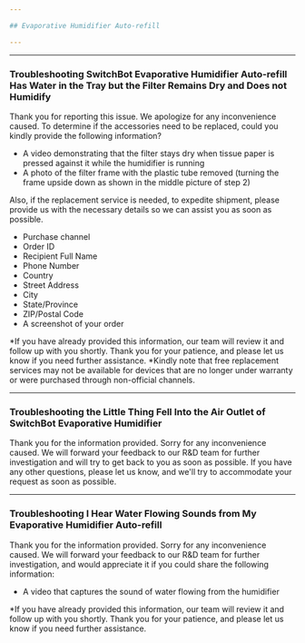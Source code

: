 ```yaml
---

## Evaporative Humidifier Auto-refill

---
```


---
### Troubleshooting SwitchBot Evaporative Humidifier Auto-refill Has Water in the Tray but the Filter Remains Dry and Does not Humidify

Thank you for reporting this issue. 
We apologize for any inconvenience caused.
To determine if the accessories need to be replaced, could you kindly provide the following information?
- A video demonstrating that the filter stays dry when tissue paper is pressed against it while the humidifier is running
- A photo of the filter frame with the plastic tube removed (turning the frame upside down as shown in the middle picture of step 2)

Also, if the replacement service is needed, to expedite shipment, please provide us with the necessary details so we can assist you as soon as possible.
- Purchase channel
- Order ID
- Recipient Full Name
- Phone Number
- Country
- Street Address
- City
- State/Province
- ZIP/Postal Code
- A screenshot of your order

*If you have already provided this information, our team will review it and follow up with you shortly. Thank you for your patience, and please let us know if you need further assistance.
*Kindly note that free replacement services may not be available for devices that are no longer under warranty or were purchased through non-official channels.


---
### Troubleshooting the Little Thing Fell Into the Air Outlet of SwitchBot Evaporative Humidifier

Thank you for the information provided.
Sorry for any inconvenience caused.
We will forward your feedback to our R&D team for further investigation and will try to get back to you as soon as possible.
If you have any other questions, please let us know, and we'll try to accommodate your request as soon as possible.


---
### Troubleshooting I Hear Water Flowing Sounds from My Evaporative Humidifier Auto-refill

Thank you for the information provided.
Sorry for any inconvenience caused.
We will forward your feedback to our R&D team for further investigation, and would appreciate it if you could share the following information:
- A video that captures the sound of water flowing from the humidifier


*If you have already provided this information, our team will review it and follow up with you shortly. Thank you for your patience, and please let us know if you need further assistance.




